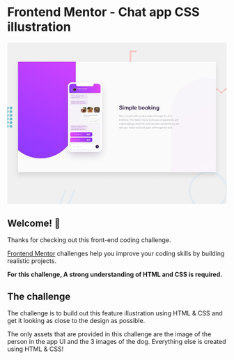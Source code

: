 # Frontend Mentor - Chat app CSS illustration

![Design preview for the Chat app CSS illustration coding challenge](./design/desktop-preview.jpg)

## Welcome! 👋

Thanks for checking out this front-end coding challenge.

[Frontend Mentor](https://www.frontendmentor.io) challenges help you improve your coding skills by building realistic projects.

**For this challenge, A strong understanding of HTML and CSS is required.**

## The challenge

The challenge is to build out this feature illustration using HTML & CSS and get it looking as close to the design as possible.

The only assets that are provided in this challenge are the image of the person in the app UI and the 3 images of the dog. Everything else is created using HTML & CSS!
